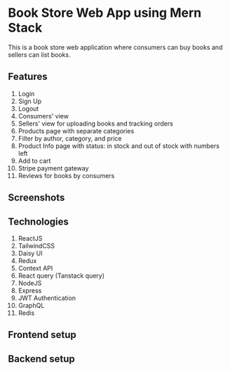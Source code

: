 # Book Store Web App using Mern Stack
This is a book store web application where consumers can buy books and sellers can list books.

## Features
1. Login
2. Sign Up
3. Logout
4. Consumers' view
5. Sellers' view for uploading books and tracking orders
6. Products page with separate categories
7. Filter by author, category, and price
8. Product Info page with status: in stock and out of stock with numbers left
9. Add to cart
10. Stripe payment gateway
11. Reviews for books by consumers

## Screenshots

## Technologies
1. ReactJS
2. TailwindCSS
3. Daisy UI
4. Redux
5. Context API
6. React query (Tanstack query)
7. NodeJS
8. Express
9. JWT Authentication
10. GraphQL
11. Redis

## Frontend setup


## Backend setup

